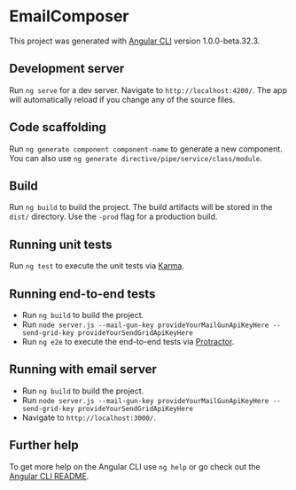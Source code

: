 # EmailComposer

This project was generated with [Angular CLI](https://github.com/angular/angular-cli) version 1.0.0-beta.32.3.

## Development server
Run `ng serve` for a dev server. Navigate to `http://localhost:4200/`. The app will automatically reload if you change any of the source files.

## Code scaffolding

Run `ng generate component component-name` to generate a new component. You can also use `ng generate directive/pipe/service/class/module`.

## Build

Run `ng build` to build the project. The build artifacts will be stored in the `dist/` directory. Use the `-prod` flag for a production build.

## Running unit tests

Run `ng test` to execute the unit tests via [Karma](https://karma-runner.github.io).

## Running end-to-end tests

  - Run `ng build` to build the project. 
  - Run `node server.js --mail-gun-key provideYourMailGunApiKeyHere --send-grid-key provideYourSendGridApiKeyHere`
  - Run `ng e2e` to execute the end-to-end tests via [Protractor](http://www.protractortest.org/).

## Running with email server

  - Run `ng build` to build the project. 
  - Run `node server.js --mail-gun-key provideYourMailGunApiKeyHere --send-grid-key provideYourSendGridApiKeyHere`
  - Navigate to `http://localhost:3000/`.

## Further help

To get more help on the Angular CLI use `ng help` or go check out the [Angular CLI README](https://github.com/angular/angular-cli/blob/master/README.md).

